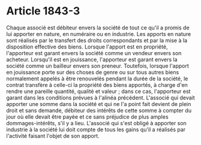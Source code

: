 # Article 1843-3

Chaque associé est débiteur envers la société de tout ce qu'il a promis de lui apporter en nature, en numéraire ou en industrie.   Les apports en nature sont réalisés par le transfert des droits correspondants et par la mise à la disposition effective des biens.   Lorsque l'apport est en propriété, l'apporteur est garant envers la société comme un vendeur envers son acheteur.   Lorsqu'il est en jouissance, l'apporteur est garant envers la société comme un bailleur envers son preneur. Toutefois, lorsque l'apport en jouissance porte sur des choses de genre ou sur tous autres biens normalement appelés à être renouvelés pendant la durée de la société, le contrat transfère à celle-ci la propriété des biens apportés, à charge d'en rendre une pareille quantité, qualité et valeur ; dans ce cas, l'apporteur est garant dans les conditions prévues à l'alinéa précédent.   L'associé qui devait apporter une somme dans la société et qui ne l'a point fait devient de plein droit et sans demande, débiteur des intérêts de cette somme à compter du jour où elle devait être payée et ce sans préjudice de plus amples dommages-intérêts, s'il y a lieu.   L'associé qui s'est obligé à apporter son industrie à la société lui doit compte de tous les gains qu'il a réalisés par l'activité faisant l'objet de son apport.
